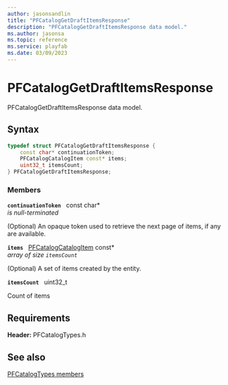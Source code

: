 ```yaml
---
author: jasonsandlin
title: "PFCatalogGetDraftItemsResponse"
description: "PFCatalogGetDraftItemsResponse data model."
ms.author: jasonsa
ms.topic: reference
ms.service: playfab
ms.date: 03/09/2023
---
```


# PFCatalogGetDraftItemsResponse  

PFCatalogGetDraftItemsResponse data model.  

## Syntax  
  
```cpp
typedef struct PFCatalogGetDraftItemsResponse {  
    const char* continuationToken;  
    PFCatalogCatalogItem const* items;  
    uint32_t itemsCount;  
} PFCatalogGetDraftItemsResponse;  
```
  
### Members  
  
**`continuationToken`** &nbsp; const char*  
*is null-terminated*  
  
(Optional) An opaque token used to retrieve the next page of items, if any are available.
  
**`items`** &nbsp; [PFCatalogCatalogItem](pfcatalogcatalogitem.md) const*  
*array of size `itemsCount`*  
  
(Optional) A set of items created by the entity.
  
**`itemsCount`** &nbsp; uint32_t  
  
Count of items
  
  
## Requirements  
  
**Header:** PFCatalogTypes.h
  
## See also  
[PFCatalogTypes members](../pfcatalogtypes_members.md)  

  
  
